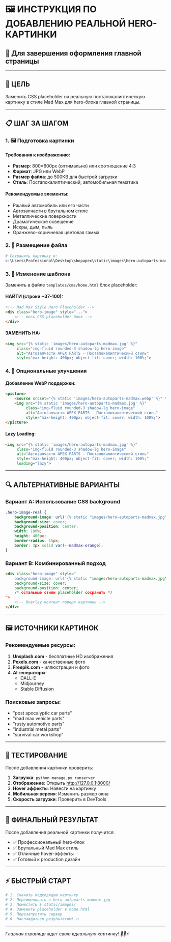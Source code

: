 # 🖼️ ИНСТРУКЦИЯ ПО ДОБАВЛЕНИЮ РЕАЛЬНОЙ HERO-КАРТИНКИ

## 📅 Для завершения оформления главной страницы

---

## 🎯 ЦЕЛЬ
Заменить CSS placeholder на реальную постапокалиптическую картинку в стиле Mad Max для hero-блока главной страницы.

---

## 📋 ШАГ ЗА ШАГОМ

### 1. 🖼️ Подготовка картинки

#### Требования к изображению:
- **Размер**: 800×600px (оптимально) или соотношение 4:3
- **Формат**: JPG или WebP
- **Размер файла**: до 500KB для быстрой загрузки
- **Стиль**: Постапокалиптический, автомобильная тематика

#### Рекомендуемые элементы:
- Ржавый автомобиль или его части
- Автозапчасти в брутальном стиле  
- Металлические поверхности
- Драматическое освещение
- Искры, дым, пыль
- Оранжево-коричневая цветовая гамма

### 2. 📁 Размещение файла

```bash
# Сохранить картинку в:
c:\Users\Professional\Desktop\shopapex\static\images\hero-autoparts-madmax.jpg
```

### 3. 🔧 Изменение шаблона

Заменить в файле `templates/cms/home.html` блок placeholder:

#### НАЙТИ (строки ~37-100):
```html
<!-- Mad Max Style Hero Placeholder -->
<div class="hero-image" style="...">
    <!-- весь CSS placeholder блок -->
</div>
```

#### ЗАМЕНИТЬ НА:
```html
<img src="{% static 'images/hero-autoparts-madmax.jpg' %}" 
     class="img-fluid rounded-3 shadow-lg hero-image" 
     alt="Автозапчасти APEX PARTS - Постапокалиптический стиль"
     style="max-height: 400px; object-fit: cover; width: 100%;">
```

### 4. 🎨 Опциональные улучшения

#### Добавление WebP поддержки:
```html
<picture>
    <source srcset="{% static 'images/hero-autoparts-madmax.webp' %}" type="image/webp">
    <img src="{% static 'images/hero-autoparts-madmax.jpg' %}" 
         class="img-fluid rounded-3 shadow-lg hero-image" 
         alt="Автозапчасти APEX PARTS - Постапокалиптический стиль"
         style="max-height: 400px; object-fit: cover; width: 100%;">
</picture>
```

#### Lazy Loading:
```html
<img src="{% static 'images/hero-autoparts-madmax.jpg' %}" 
     class="img-fluid rounded-3 shadow-lg hero-image" 
     alt="Автозапчасти APEX PARTS - Постапокалиптический стиль"
     style="max-height: 400px; object-fit: cover; width: 100%;"
     loading="lazy">
```

---

## 🔍 АЛЬТЕРНАТИВНЫЕ ВАРИАНТЫ

### Вариант A: Использование CSS background
```css
.hero-image-real {
    background-image: url('{% static "images/hero-autoparts-madmax.jpg" %}');
    background-size: cover;
    background-position: center;
    width: 100%;
    height: 400px;
    border-radius: 15px;
    border: 3px solid var(--madmax-orange);
}
```

### Вариант B: Комбинированный подход
```html
<div class="hero-image" style="
    background-image: url('{% static "images/hero-autoparts-madmax.jpg" %}');
    background-size: cover;
    background-position: center;
    /* остальные стили placeholder сохранить */
">
    <!-- Overlay контент поверх картинки -->
</div>
```

---

## 🖼️ ИСТОЧНИКИ КАРТИНОК

### Рекомендуемые ресурсы:
1. **Unsplash.com** - бесплатные HD изображения
2. **Pexels.com** - качественные фото
3. **Freepik.com** - иллюстрации и фото
4. **AI генераторы**:
   - DALL-E
   - Midjourney  
   - Stable Diffusion

### Поисковые запросы:
- "post apocalyptic car parts"
- "mad max vehicle parts"
- "rusty automotive parts"
- "industrial metal parts"
- "survival car workshop"

---

## 🧪 ТЕСТИРОВАНИЕ

После добавления картинки проверить:

1. **Загрузка**: `python manage.py runserver`
2. **Отображение**: Открыть http://127.0.0.1:8000/
3. **Hover эффекты**: Навести на картинку
4. **Мобильная версия**: Изменить размер окна
5. **Скорость загрузки**: Проверить в DevTools

---

## 🚀 ФИНАЛЬНЫЙ РЕЗУЛЬТАТ

После добавления реальной картинки получится:
- ✅ Профессиональный hero-блок
- ✅ Брутальный Mad Max стиль  
- ✅ Отличные hover-эффекты
- ✅ Готовый к production дизайн

---

## ⚡ БЫСТРЫЙ СТАРТ

```bash
# 1. Скачать подходящую картинку
# 2. Переименовать в hero-autoparts-madmax.jpg
# 3. Поместить в static/images/
# 4. Заменить placeholder в home.html
# 5. Перезапустить сервер
# 6. Наслаждаться результатом! 🔥
```

---

*Главная страница ждет свою идеальную картинку! 🎨🚗⚡*
